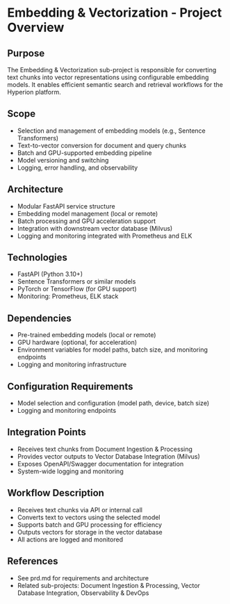 # Embedding & Vectorization - Project Overview

## Purpose
The Embedding & Vectorization sub-project is responsible for converting text chunks into vector representations using configurable embedding models. It enables efficient semantic search and retrieval workflows for the Hyperion platform.

## Scope
- Selection and management of embedding models (e.g., Sentence Transformers)
- Text-to-vector conversion for document and query chunks
- Batch and GPU-supported embedding pipeline
- Model versioning and switching
- Logging, error handling, and observability

## Architecture
- Modular FastAPI service structure
- Embedding model management (local or remote)
- Batch processing and GPU acceleration support
- Integration with downstream vector database (Milvus)
- Logging and monitoring integrated with Prometheus and ELK

## Technologies
- FastAPI (Python 3.10+)
- Sentence Transformers or similar models
- PyTorch or TensorFlow (for GPU support)
- Monitoring: Prometheus, ELK stack

## Dependencies
- Pre-trained embedding models (local or remote)
- GPU hardware (optional, for acceleration)
- Environment variables for model paths, batch size, and monitoring endpoints
- Logging and monitoring infrastructure

## Configuration Requirements
- Model selection and configuration (model path, device, batch size)
- Logging and monitoring endpoints

## Integration Points
- Receives text chunks from Document Ingestion & Processing
- Provides vector outputs to Vector Database Integration (Milvus)
- Exposes OpenAPI/Swagger documentation for integration
- System-wide logging and monitoring

## Workflow Description
- Receives text chunks via API or internal call
- Converts text to vectors using the selected model
- Supports batch and GPU processing for efficiency
- Outputs vectors for storage in the vector database
- All actions are logged and monitored

## References
- See prd.md for requirements and architecture
- Related sub-projects: Document Ingestion & Processing, Vector Database Integration, Observability & DevOps 